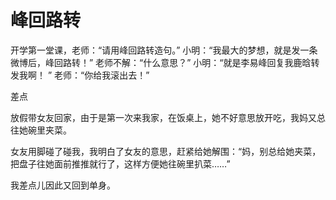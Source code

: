 # 峰回路转

开学第一堂课，老师：“请用峰回路转造句。” 小明：“我最大的梦想，就是发一条微博后，峰回路转！” 老师不解：“什么意思？” 小明：“就是李易峰回复我鹿晗转发我啊！ ” 老师：“你给我滚出去！” 

差点 

放假带女友回家，由于是第一次来我家，在饭桌上，她不好意思放开吃，我妈又总往她碗里夹菜。 

女友用脚碰了碰我，我明白了女友的意思，赶紧给她解围：“妈，别总给她夹菜，把盘子往她面前推推就行了，这样方便她往碗里扒菜……” 

我差点儿因此又回到单身。